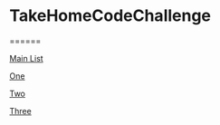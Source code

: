 # TakeHomeCodeChallenge
 ======
 
 [Main List](https://lilivelazquezz.github.io/TakeHomeCodeChallenge/ "All Take Home Code Challenges")

 [One](https://lilivelazquezz.github.io/TakeHomeCodeChallenge/One/ "Take Home Code Challenge One")

 [Two](https://lilivelazquezz.github.io/TakeHomeCodeChallenge/Two/ "Take Home Code Challenge Two")

 [Three](https://lilivelazquezz.github.io/TakeHomeCodeChallenge/Three/ "Take Home Code Challenge Three")